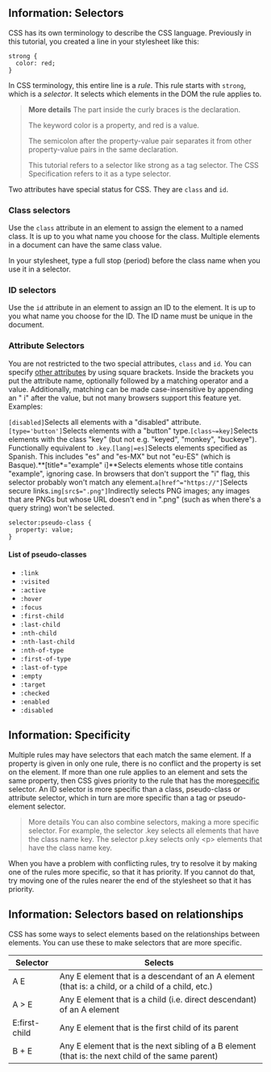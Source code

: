 ## **Information: Selectors**

CSS has its own terminology to describe the CSS language. Previously in this tutorial, you created a line in your stylesheet like this:

```
strong {
  color: red;
}
```

In CSS terminology, this entire line is a _rule_. This rule starts with `strong`, which is a _selector_. It selects which elements in the DOM the rule applies to.

> **More details**
> The part inside the curly braces is the declaration.
> 
> The keyword color is a property, and red is a value.
> 
> The semicolon after the property-value pair separates it from other property-value pairs in the same declaration.
> 
> This tutorial refers to a selector like strong as a tag selector. The CSS Specification refers to it as a type selector.

Two attributes have special status for CSS. They are `class` and `id`.

### Class selectors

Use the `class` attribute in an element to assign the element to a named class. It is up to you what name you choose for the class. Multiple elements in a document can have the same class value.

In your stylesheet, type a full stop \(period\) before the class name when you use it in a selector.

### ID selectors

Use the `id` attribute in an element to assign an ID to the element. It is up to you what name you choose for the ID. The ID name must be unique in the document.

### Attribute Selectors

You are not restricted to the two special attributes, `class` and `id`. You can specify [other attributes](https://developer.mozilla.org/en-US/docs/Web/CSS/Attribute_selectors "/en-US/docs/Web/CSS/Attribute selectors") by using square brackets. Inside the brackets you put the attribute name, optionally followed by a matching operator and a value. Additionally, matching can be made case-insensitive by appending an " i" after the value, but not many browsers support this feature yet. Examples:

`[disabled]`Selects all elements with a "disabled" attribute.`[type='button']`Selects elements with a "button" type.`[class~=key]`Selects elements with the class "key" \(but not e.g. "keyed", "monkey", "buckeye"\). Functionally equivalent to `.key`.`[lang|=es]`Selects elements specified as Spanish. This includes "es" and "es-MX" but not "eu-ES" \(which is Basque\).**\[title\*="example" i\]**Selects elements whose title contains "example", ignoring case. In browsers that don't support the "i" flag, this selector probably won't match any element.`a[href^="https://"]`Selects secure links.`img[src$=".png"]`Indirectly selects PNG images; any images that are PNGs but whose URL doesn't end in ".png" \(such as when there's a query string\) won't be selected.

```
selector:pseudo-class {
  property: value;
}
```

#### List of pseudo-classes

* `:link`
* `:visited`
* `:active`
* `:hover`
* `:focus`
* `:first-child`
* `:last-child`
* `:nth-child`
* `:nth-last-child`
* `:nth-of-type`
* `:first-of-type`
* `:last-of-type`
* `:empty`
* `:target`
* `:checked`
* `:enabled`
* `:disabled`

## **Information: Specificity**

Multiple rules may have selectors that each match the same element. If a property is given in only one rule, there is no conflict and the property is set on the element. If more than one rule applies to an element and sets the same property, then CSS gives priority to the rule that has the more[specific](https://developer.mozilla.org/en-US/docs/Web/CSS/Specificity) selector. An ID selector is more specific than a class, pseudo-class or attribute selector, which in turn are more specific than a tag or pseudo-element selector.

> More details
> You can also combine selectors, making a more specific selector. For example, the selector .key selects all elements that have the class name key. The selector p.key selects only &lt;p&gt; elements that have the class name key.

When you have a problem with conflicting rules, try to resolve it by making one of the rules more specific, so that it has priority. If you cannot do that, try moving one of the rules nearer the end of the stylesheet so that it has priority.

## **Information: Selectors based on relationships**

CSS has some ways to select elements based on the relationships between elements. You can use these to make selectors that are more specific.



| **Selector** | **Selects** |
| --- | --- |
| A E | Any E element that is a descendant of an A element \(that is: a child, or a child of a child, etc.\) |
| A &gt; E | Any E element that is a child \(i.e. direct descendant\) of an A element |
| E:first-child | Any E element that is the first child of its parent |
| B + E | Any E element that is the next sibling of a B element \(that is: the next child of the same parent\) |




